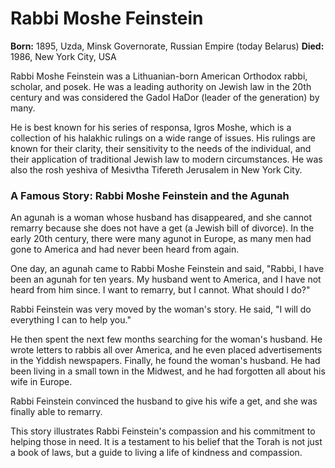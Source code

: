 # Rabbi Moshe Feinstein

**Born:** 1895, Uzda, Minsk Governorate, Russian Empire (today Belarus)
**Died:** 1986, New York City, USA

Rabbi Moshe Feinstein was a Lithuanian-born American Orthodox rabbi, scholar, and posek. He was a leading authority on Jewish law in the 20th century and was considered the Gadol HaDor (leader of the generation) by many.

He is best known for his series of responsa, Igros Moshe, which is a collection of his halakhic rulings on a wide range of issues. His rulings are known for their clarity, their sensitivity to the needs of the individual, and their application of traditional Jewish law to modern circumstances. He was also the rosh yeshiva of Mesivtha Tifereth Jerusalem in New York City.

### A Famous Story: Rabbi Moshe Feinstein and the Agunah

An agunah is a woman whose husband has disappeared, and she cannot remarry because she does not have a get (a Jewish bill of divorce). In the early 20th century, there were many agunot in Europe, as many men had gone to America and had never been heard from again.

One day, an agunah came to Rabbi Moshe Feinstein and said, "Rabbi, I have been an agunah for ten years. My husband went to America, and I have not heard from him since. I want to remarry, but I cannot. What should I do?"

Rabbi Feinstein was very moved by the woman's story. He said, "I will do everything I can to help you."

He then spent the next few months searching for the woman's husband. He wrote letters to rabbis all over America, and he even placed advertisements in the Yiddish newspapers. Finally, he found the woman's husband. He had been living in a small town in the Midwest, and he had forgotten all about his wife in Europe.

Rabbi Feinstein convinced the husband to give his wife a get, and she was finally able to remarry.

This story illustrates Rabbi Feinstein's compassion and his commitment to helping those in need. It is a testament to his belief that the Torah is not just a book of laws, but a guide to living a life of kindness and compassion.